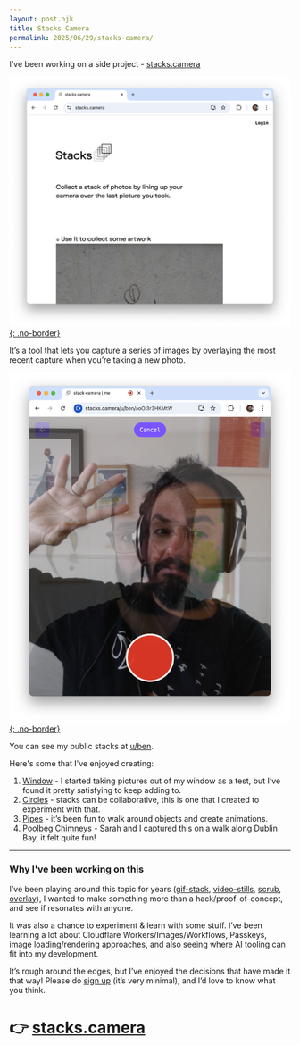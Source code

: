 ```yaml
---
layout: post.njk
title: Stacks Camera
permalink: 2025/06/29/stacks-camera/
---
```


I’ve been working on a side project - [stacks.camera]

[![stacks.camera](/img/stacks-home.png){: .no-border}][stacks.camera]

It’s a tool that lets you capture a series of images by overlaying the most recent capture when you’re taking a new photo.

[![stacks.camera](/img/stacks-overlay.png){: .no-border}][stacks.camera]

You can see my public stacks at [u/ben].

Here's some that I've enjoyed creating:

1. [Window](https://stacks.camera/u/ben/89n1HJNT) - I started taking pictures out of my window as a test, but I’ve found it pretty satisfying to keep adding to.
2. [Circles](https://stacks.camera/u/ben/OW9AyEFg) - stacks can be collaborative, this is one that I created to experiment with that.
3. [Pipes](https://stacks.camera/u/ben/nRezTTQj3lWQ) - it’s been fun to walk around objects and create animations.
4. [Poolbeg Chimneys](https://stacks.camera/u/saz/87XM1YV-VdHX) - Sarah and I captured this on a walk along Dublin Bay, it felt quite fun!

---

### Why I've been working on this

I’ve been playing around this topic for years ([gif-stack], [video-stills], [scrub], [overlay]), I wanted to make something more than a hack/proof-of-concept, and see if resonates with anyone.

It was also a chance to experiment & learn with some stuff. I’ve been learning a lot about Cloudflare Workers/Images/Workflows, Passkeys, image loading/rendering approaches, and also seeing where AI tooling can fit into my development.

It’s rough around the edges, but I’ve enjoyed the decisions that have made it that way! Please do [sign up][stacks.camera] (it’s very minimal), and I’d love to know what you think.

# 👉 [stacks.camera]

[stacks.camera]: https://stacks.camera
[u/ben]: https://stacks.camera/u/ben
[gif-stack]: https://benjaminbenben.com/2016/03/03/gif/
[video-stills]: https://benjaminbenben.com/video-stills/
[scrub]: https://benjaminbenben.com/scrub
[overlay]: https://benjaminbenben.com/overlay


